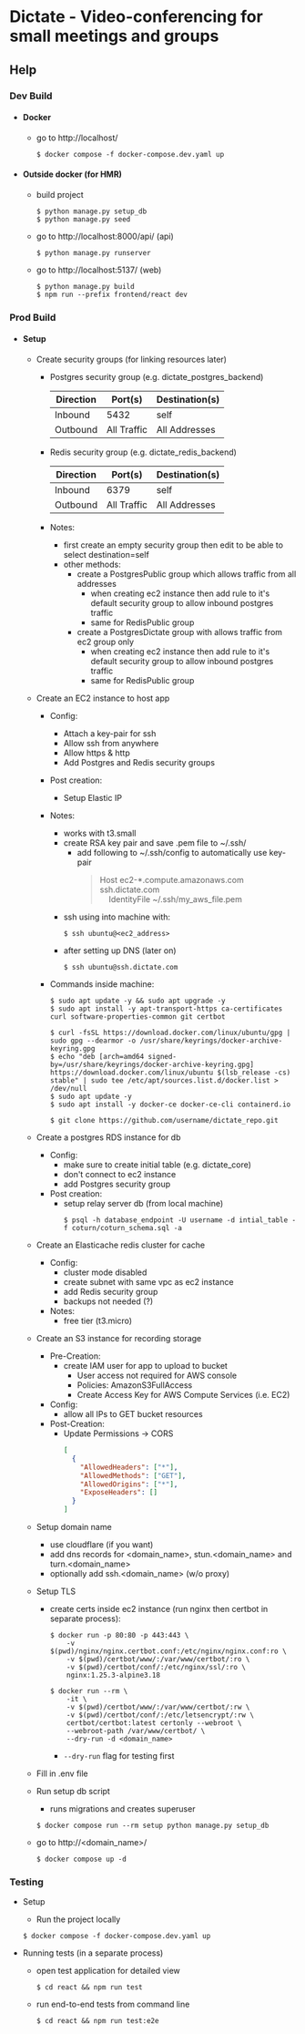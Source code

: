 # Dictate - Video-conferencing for small meetings and groups

## Help

### Dev Build

- #### Docker

  - go to http://localhost/

    ```console
    $ docker compose -f docker-compose.dev.yaml up
    ```

- #### Outside docker (for HMR)

  - build project

    ```console
    $ python manage.py setup_db
    $ python manage.py seed
    ```

  - go to http://localhost:8000/api/ (api)

    ```console
    $ python manage.py runserver
    ```

  - go to http://localhost:5137/ (web)

    ```console
    $ python manage.py build
    $ npm run --prefix frontend/react dev
    ```

### Prod Build

- #### Setup

  - Create security groups (for linking resources later)

    - Postgres security group (e.g. dictate_postgres_backend)

      | Direction | Port(s)     | Destination(s) |
      | --------- | ----------- | -------------- |
      | Inbound   | 5432        | self           |
      | Outbound  | All Traffic | All Addresses  |

    - Redis security group (e.g. dictate_redis_backend)

      | Direction | Port(s)     | Destination(s) |
      | --------- | ----------- | -------------- |
      | Inbound   | 6379        | self           |
      | Outbound  | All Traffic | All Addresses  |

    - Notes:
      - first create an empty security group then edit to be able to select destination=self
      - other methods:
        - create a PostgresPublic group which allows traffic from all addresses
          - when creating ec2 instance then add rule to it's default security group to allow inbound postgres traffic
          - same for RedisPublic group
        - create a PostgresDictate group with allows traffic from ec2 group only
          - when creating ec2 instance then add rule to it's default security group to allow inbound postgres traffic
          - same for RedisPublic group

  - Create an EC2 instance to host app

    - Config:
      - Attach a key-pair for ssh
      - Allow ssh from anywhere
      - Allow https & http
      - Add Postgres and Redis security groups
    - Post creation:
      - Setup Elastic IP
    - Notes:
      - works with t3.small
      - create RSA key pair and save .pem file to ~/.ssh/
        - add following to ~/.ssh/config to automatically use key-pair
          > Host ec2-\*.compute.amazonaws.com ssh.dictate.com  
          > &nbsp;&nbsp;&nbsp;&nbsp;IdentityFile ~/.ssh/my_aws_file.pem
      - ssh using into machine with:
        ```console
        $ ssh ubuntu@<ec2_address>
        ```
      - after setting up DNS (later on)
        ```console
        $ ssh ubuntu@ssh.dictate.com
        ```
    - Commands inside machine:

      ```console
      $ sudo apt update -y && sudo apt upgrade -y
      $ sudo apt install -y apt-transport-https ca-certificates curl software-properties-common git certbot

      $ curl -fsSL https://download.docker.com/linux/ubuntu/gpg | sudo gpg --dearmor -o /usr/share/keyrings/docker-archive-keyring.gpg
      $ echo "deb [arch=amd64 signed-by=/usr/share/keyrings/docker-archive-keyring.gpg] https://download.docker.com/linux/ubuntu $(lsb_release -cs) stable" | sudo tee /etc/apt/sources.list.d/docker.list > /dev/null
      $ sudo apt update -y
      $ sudo apt install -y docker-ce docker-ce-cli containerd.io

      $ git clone https://github.com/username/dictate_repo.git
      ```

  - Create a postgres RDS instance for db
    - Config:
      - make sure to create initial table (e.g. dictate_core)
      - don't connect to ec2 instance
      - add Postgres security group
    - Post creation:
      - setup relay server db (from local machine)
        ```console
        $ psql -h database_endpoint -U username -d intial_table -f coturn/coturn_schema.sql -a
        ```
  - Create an Elasticache redis cluster for cache

    - Config:
      - cluster mode disabled
      - create subnet with same vpc as ec2 instance
      - add Redis security group
      - backups not needed (?)
    - Notes:
      - free tier (t3.micro)

  - Create an S3 instance for recording storage

    - Pre-Creation:
      - create IAM user for app to upload to bucket
        - User access not required for AWS console
        - Policies: AmazonS3FullAccess
        - Create Access Key for AWS Compute Services (i.e. EC2)
    - Config:
      - allow all IPs to GET bucket resources
    - Post-Creation:
      - Update Permissions -> CORS
        ```json
        [
          {
            "AllowedHeaders": ["*"],
            "AllowedMethods": ["GET"],
            "AllowedOrigins": ["*"],
            "ExposeHeaders": []
          }
        ]
        ```

  - Setup domain name
    - use cloudflare (if you want)
    - add dns records for <domain_name>, stun.<domain_name> and turn.<domain_name>
    - optionally add ssh.<domain_name> (w/o proxy)
  - Setup TLS

    - create certs inside ec2 instance (run nginx then certbot in separate process):

      ```console
      $ docker run -p 80:80 -p 443:443 \
          -v $(pwd)/nginx/nginx.certbot.conf:/etc/nginx/nginx.conf:ro \
          -v $(pwd)/certbot/www/:/var/www/certbot/:ro \
          -v $(pwd)/certbot/conf/:/etc/nginx/ssl/:ro \
          nginx:1.25.3-alpine3.18
      ```

      ```console
      $ docker run --rm \
          -it \
          -v $(pwd)/certbot/www/:/var/www/certbot/:rw \
          -v $(pwd)/certbot/conf/:/etc/letsencrypt/:rw \
          certbot/certbot:latest certonly --webroot \
          --webroot-path /var/www/certbot/ \
          --dry-run -d <domain_name>
      ```

      - `--dry-run` flag for testing first

  - Fill in .env file
  - Run setup db script
    - runs migrations and creates superuser
    ```console
    $ docker compose run --rm setup python manage.py setup_db
    ```
  - go to http://<domain_name>/

    ```console
    $ docker compose up -d
    ```

### Testing

- Setup

  - Run the project locally

  ```console
  $ docker compose -f docker-compose.dev.yaml up
  ```

- Running tests (in a separate process)

  - open test application for detailed view

    ```console
    $ cd react && npm run test
    ```

  - run end-to-end tests from command line
    ```console
    $ cd react && npm run test:e2e
    ```
